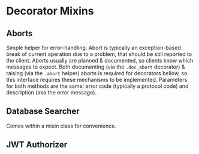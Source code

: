 # Decorator Mixins

## Aborts
Simple helper for error-handling. Abort is typically an exception-based break of current operation due to a problem, that should be still reported to the client. Aborts usually are planned & documented, so clients know which messages to expect. Both documenting (via the `.doc_abort` decorator) & raising (via the `.abort` helper) aborts is required for decorators bellow, so this interface requires these mechanisms to be implemented. Parameters for both methods are the same: error code (typically a protocol code) and description (aka the error message).

## Database Searcher
Comes within a mixin class for convenience. 

## JWT Authorizer
